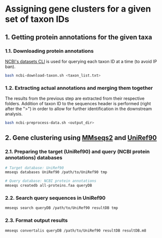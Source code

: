 # Assigning gene clusters for a given set of taxon IDs


## 1. Getting protein annotations for the given taxa

### 1.1. Downloading protein annotations

[NCBI's datasets CLI](https://www.ncbi.nlm.nih.gov/datasets/docs/v2/getting_started/) is used for querying each taxon ID at a time (to avoid IP ban).

```bash
bash ncbi-download-taxon.sh <taxon_list.txt>
```

### 1.2. Extracting actual annotations and merging them together

The results from the previous step are extracted from their respective folders.
Addition of taxon ID to the sequences header is performed (right after the ">") in order to allow for further identification in the downstream analysis.

```bash
bash ncbi-preprocess-data.sh <output_dir>
```


## 2. Gene clustering using [MMseqs2](https://github.com/soedinglab/mmseqs2) and [UniRef90](https://www.uniprot.org/help/uniref)

### 2.1. Preparing the target (UniRef90) and query (NCBI protein annotations) databases

```bash
# Target database: UniRef90
mmseqs databases UniRef90 /path/to/UniRef90 tmp

# Query database: NCBI protein annotations
mmseqs createdb all-proteins.faa queryDB
```

### 2.2. Search query sequences in UniRef90

```bash
mmseqs search queryDB /path/to/UniRef90 resultDB tmp
```

### 2.3. Format output results

```bash
mmseqs convertalis queryDB /path/to/UniRef90 resultDB resultDB.m8
```
